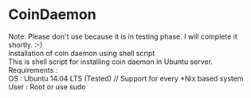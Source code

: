 CoinDaemon
==========

Note: Please don't use because it is in testing phase. I will complete it shortly. :-)<br />
Installation of coin daemon using shell script <br />
This is shell script for installing coin daemon in Ubuntu server. <br />
Requirements : <br />
OS : Ubuntu 14.04 LTS (Tested) // Support for every *Nix based system <br />
User :  Root or use sudo
